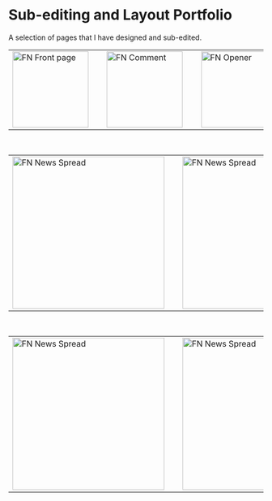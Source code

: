 # Sub-editing and Layout Portfolio

A selection of pages that I have designed and sub-edited.

<div align="center">
    <table>
    <tr>    
        <td>
        <img src="https://user-images.githubusercontent.com/117950069/214701162-707d5d84-057f-4d58-b5b3-2d9285036ef4.jpg" alt="FN Front page"
        width="150" align="center"/>
        </td>
        <td>&nbsp; &nbsp;</td>
        <td>
        <img src="https://user-images.githubusercontent.com/117950069/214701152-6413be76-fe58-4986-a5e3-2a2851b4fc88.jpg" alt="FN Comment"
        width="150" align="center"/>
        </td>
        <td>&nbsp; &nbsp;</td>
        <td>
        <img src="https://user-images.githubusercontent.com/117950069/214701141-c8e1b648-267a-4048-bc57-7ba4ace9d7e8.jpg" alt="FN Opener"
        width="150" align="center"/>
        </td>
        <td>&nbsp; &nbsp;</td>
        <td>
        <img src="https://user-images.githubusercontent.com/117950069/214701170-2b23c002-2b96-4926-b05a-3b93555385a8.jpg" alt="FN News"
        width="150" align="center"/>
        </td>   
    </tr>
    </table> <br/>
    <table>
    <tr>    
        <td>
        <img src="https://user-images.githubusercontent.com/117950069/214707276-5bdd88e9-10c5-4762-9e8b-6ac75af3a143.jpg" alt="FN News Spread"
        width="300" align="center"/>
        </td>
        <td>&nbsp; &nbsp;</td>
        <td>
        <img src="https://user-images.githubusercontent.com/117950069/214707193-e9492e79-3aae-4b68-b854-54318db0a854.jpeg" alt="FN News Spread"
        width="300" align="center"/>
        </td> 
    </tr>
    </table> <br/>
    <table>
    <tr>    
        <td>
        <img src="https://user-images.githubusercontent.com/117950069/214707262-8efbd947-7426-41bf-8ee3-825303fe289f.jpg" alt="FN News Spread"
        width="300" align="center"/>
        </td>
        <td>&nbsp; &nbsp;</td>
        <td>
        <img src="https://user-images.githubusercontent.com/117950069/214707215-1aa24732-49ff-45e4-90b8-6a1a9b4c40fd.jpg" alt="FN News Spread"
        width="300" align="center"/>
        </td> 
    </tr>
    </table> <br/>
</div>
